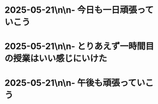 # 2025-05-21\n\n- 今日も一日頑張っていこう
# 2025-05-21\n\n- とりあえず一時間目の授業はいい感じにいけた
# 2025-05-21\n\n- 午後も頑張っていこう
